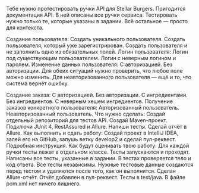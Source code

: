 Тебе нужно протестировать ручки API для Stellar Burgers. Пригодится документация API. В ней описаны все ручки сервиса. Тестировать нужно только те, которые указаны в задании. Всё остальное — просто для контекста.

Создание пользователя:
Создать уникального пользователя.
Создать пользователя, который уже зарегистрирован.
Создать пользователя и не заполнить одно из обязательных полей.
Логин пользователя:
Логин под существующим пользователем.
Логин с неверным логином и паролем.
Изменение данных пользователя:
С авторизацией.
Без авторизации.
Для обеих ситуаций нужно проверить, что любое поле можно изменить. Для неавторизованного пользователя — ещё и то, что система вернёт ошибку.

Создание заказа:
С авторизацией.
Без авторизации.
С ингредиентами.
Без ингредиентов.
С неверным хешем ингредиентов.
Получение заказов конкретного пользователя:
Авторизованный пользователь.
Неавторизованный пользователь.
Что нужно сделать:
Создай отдельный репозиторий для тестов API.
Создай Maven-проект.
Подключи JUnit 4, RestAssured и Allure.
Напиши тесты.
Сделай отчёт в Allure.
Как выполнить и сдать работу:
Создай проект в IntelliJ IDEA, залей его на GitHub, запушь ветку develop2 и сделай пул-реквест. Подробная инструкция.
Как будут оценивать твою работу:
Для каждой ручки тесты лежат в отдельном классе.
Тесты запускаются и проходят.
Написаны все тесты, указанные в задании.
В тестах проверяется тело и код ответа.
Все тесты независимы.
Нужные тестовые данные создаются перед тестом и удаляются после того, как он выполнится.
Сделан Allure-отчёт. Отчёт добавлен в пул-реквест.
Тесты в test/java.
В файле pom.xml нет ничего лишнего.
